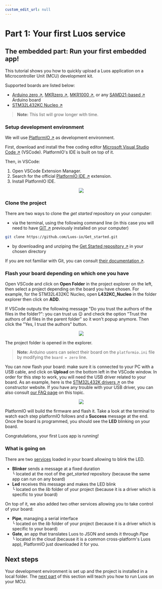 ```yaml
---
custom_edit_url: null
---
```


# Part 1: Your first Luos service

## The embedded part: Run your first embedded app!

This tutorial shows you how to quickly upload a Luos application on a Microcontroller Unit (MCU) development kit.

Supported boards are listed below:

- <a href="https://www.arduino.cc/en/Main/ArduinoBoardZero&" target="_blank">Arduino zero &#8599;</a>, <a href="https://store.arduino.cc/products/arduino-mkr-zero-i2s-bus-sd-for-sound-music-digital-audio-data" target="_blank">MKRzero &#8599;</a>, <a href="https://store.arduino.cc/collections/boards/products/arduino-mkr1000-wifi" target="_blank">MKR1000 &#8599;</a>, or any <a href="https://en.wikipedia.org/wiki/List_of_Arduino_boards_and_compatible_systems" target="_blank">SAMD21-based &#8599;</a> Arduino board
- <a href="https://www.st.com/en/evaluation-tools/nucleo-l432kc.html" target="_blank">STM32L432KC Nucleo &#8599;</a>

> **Note:** This list will grow longer with time.

### Setup development environment

We will use <a href="https://platformio.org/platformio-ide" target="_blank">PlatformIO &#8599;</a> as development environment.

First, download and install the free coding editor <a href="https://code.visualstudio.com/" target="_blank">Microsoft Visual Studio Code &#8599;</a> (VSCode). PlatformIO's IDE is built on top of it.

Then, in VSCode:

1.  Open VSCode Extension Manager.
2.  Search for the official <a href="https://platformio.org/install/ide?install=vscode" target="_blank">PlatformIO IDE &#8599;</a> extension.
3.  Install PlatformIO IDE.

<p align="center">
  <img src="/img/get-started/install_VSCODE.png" />
</p>

### Clone the project

There are two ways to clone the _get started_ repository on your computer:

- via the terminal, using the following command line (in this case you will need to have <a href="https://git-scm.com/downloads" target="_blank">GIT &#8599;</a> previously installed on your computer)

```bash
git clone https://github.com/Luos-io/Get_started.git
```

- by downloading and unziping the <a href="https://github.com/Luos-io/Get_started/archive/refs/heads/master.zip" target="_blank">Get Started repository &#8599;</a> in your chosen directory

If you are not familiar with Git, you can consult <a href="https://git-scm.com/doc" target="_blank">their documentation &#8599;</a>.

### Flash your board depending on which one you have

Open VSCode and click on **Open Folder** in the project explorer on the left, then select a project depending on the board you have chosen. For example, for the STM32L432KC Nucleo, open **L432KC_Nucleo** in the folder explorer then click on **ADD**.

If VSCode outputs the following message "Do you trust the authors of the files in the folder?": you can trust us 😉 and check the option "Trust the authors of all files in the parent folder" so it won't popup anymore. Then click the "Yes, I trust the authors" button.

<p align="center">
  <img src="/img/get-started/Open_project2.png" />
</p>

The project folder is opened in the explorer.

> **Note:** Arduino users can select their board on the `platformio.ini` file by modifying the `board = zero` line.

You can now flash your board: make sure it is connected to your PC with a USB cable, and click on **Upload** on the bottom left in the VSCode window. In order for this step to work, you will need the USB driver related to your board. As an example, here is the <a href="https://www.st.com/en/development-tools/stsw-link009.html" target="_blank">STM32L432K drivers &#8599;</a> on the constructor website. If you have any trouble with your USB driver, you can also consult [our FAQ page](/faq/dfu) on this topic.

<p align="center">
  <img src="/img/get-started/Flash_board2.png" />
</p>

PlatformIO will build the firmware and flash it. Take a look at the terminal to watch each step platformIO follows and a **Success** message at the end. Once the board is programmed, you should see the **LED** blinking on your board.

Congratulations, your first Luos app is running!

### What is going on

There are two [services](/docs/luos-technology/services/services) loaded in your board allowing to blink the LED.

- **Blinker** sends a message at a fixed duration<br /> ╰ located at the root of the _get_started_ repository (because the same app can run on any board)
- **Led** receives this message and makes the LED blink<br /> ╰ located on the _lib_ folder of your project (because it is a driver which is specific to your board)

On top of it, we also added two other services allowing you to take control of your board:

- **Pipe**, managing a serial interface<br /> ╰ located on the _lib_ folder of your project (because it is a driver which is specific to your board)
- **Gate**, an app that translates Luos to JSON and sends it through _Pipe_<br /> ╰ located in the cloud (because it is a common cross-platform's Luos app), PlatformIO just downloaded it for you.

## Next steps

Your development environment is set up and the project is installed in a local folder. The [next part](/get-started/get-started2) of this section will teach you how to run Luos on your MCU.
